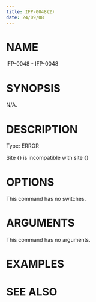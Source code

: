 ```yaml
---
title: IFP-0048(2)
date: 24/09/08
---
```


# NAME

IFP-0048 - IFP-0048

# SYNOPSIS

N/A.

# DESCRIPTION

Type: ERROR

Site {} is incompatible with site {}

# OPTIONS

This command has no switches.

# ARGUMENTS

This command has no arguments.

# EXAMPLES

# SEE ALSO
